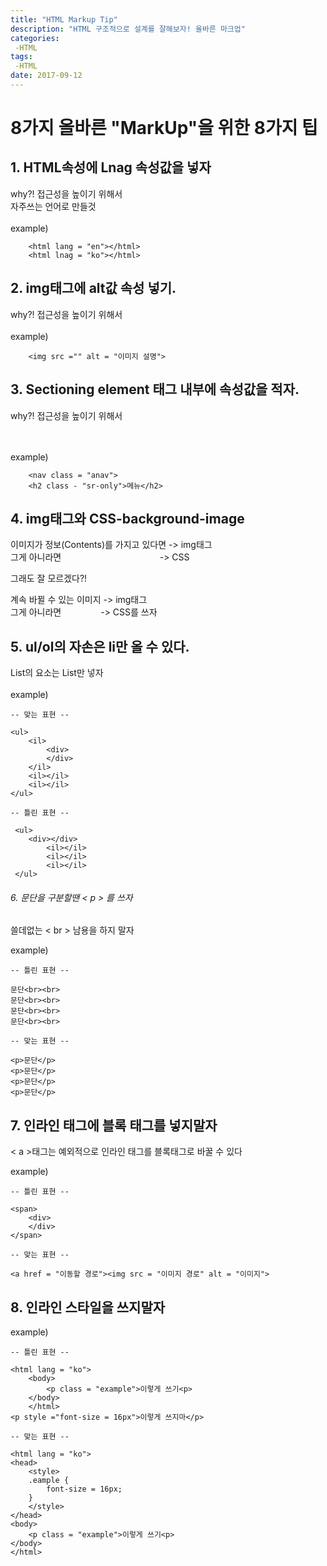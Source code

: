 ```yaml
---
title: "HTML Markup Tip"
description: "HTML 구조적으로 설계를 잘해보자! 올바른 마크업"
categories: 
 -HTML
tags: 
 -HTML
date: 2017-09-12
---
```



# 8가지 올바른 "MarkUp"을 위한 8가지 팁

## 1. HTML속성에 Lnag 속성값을 넣자
 why?! 접근성을 높이기 위해서<br>
 자주쓰는 언어로 만들것
<br><br>
    example)

        <html lang = "en"></html>
        <html lnag = "ko"></html>



## 2. img태그에 alt값 속성 넣기.
why?! 접근성을 높이기 위해서
<br><br>
    example)

        <img src ="" alt = "이미지 설명">



## 3. Sectioning element 태그 내부에 속성값을 적자.
why?! 접근성을 높이기 위해서

   <br><br>
       example)

        <nav class = "anav">
        <h2 class - "sr-only">메뉴</h2>

## 4. img태그와 CSS-background-image
이미지가 정보(Contents)를 가지고 있다면 -> img태그 <br>
그게 아니라면 &nbsp; &nbsp; &nbsp; &nbsp; &nbsp; &nbsp; &nbsp; &nbsp; &nbsp;&nbsp; &nbsp; &nbsp; &nbsp; &nbsp; &nbsp; &nbsp; &nbsp; &nbsp; &nbsp; &nbsp; -> CSS

그래도 잘 모르겠다?!

계속 바뀔 수 있는 이미지 -> img태그<br>
그게 아니라면 &nbsp; &nbsp; &nbsp; &nbsp; &nbsp; &nbsp; &nbsp; &nbsp;-> CSS를 쓰자

## 5. ul/ol의 자손은 li만 올 수 있다.
List의 요소는 List만 넣자<br><br>
    example)

    -- 맞는 표현 --

    <ul>
        <il>
            <div>
            </div>
        </il>
        <il></il>
        <il></il>
    </ul>

    -- 틀린 표현 --

     <ul>
        <div></div>
            <il></il>
            <il></il>
            <il></il>
     </ul>

###### 6. 문단을 구분할땐  < p > 를 쓰자
쓸데없는 < br > 남용을 하지 말자

example)

    -- 틀린 표현 --

    문단<br><br>
    문단<br><br>
    문단<br><br>
    문단<br><br>

    -- 맞는 표현 --

    <p>문단</p>
    <p>문단</p>
    <p>문단</p>
    <p>문단</p>

## 7. 인라인 태그에 블록 태그를 넣지말자
< a >태그는 예외적으로 인라인 태그를 블록태그로 바꿀 수 있다

example)

    -- 틀린 표현 --

    <span>
        <div>
        </div>
    </span>

    -- 맞는 표현 --

    <a href = "이동할 경로"><img src = "이미지 경로" alt = "이미지">

## 8. 인라인 스타일을 쓰지말자

example)

    -- 틀린 표현 --

    <html lang = "ko">
        <body>
            <p class = "example">이렇게 쓰기<p>
        </body>
        </html>
    <p style ="font-size = 16px">이렇게 쓰지마</p>

    -- 맞는 표현 --

    <html lang = "ko">
    <head>
        <style>
        .eample {
            font-size = 16px;
        }
        </style>
    </head>
    <body>
        <p class = "example">이렇게 쓰기<p>
    </body>
    </html>